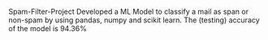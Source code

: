 Spam-Filter-Project
Developed a ML Model to classify a mail as span or non-spam by using pandas, numpy and scikit learn.
The (testing) accuracy of the model is 94.36%
